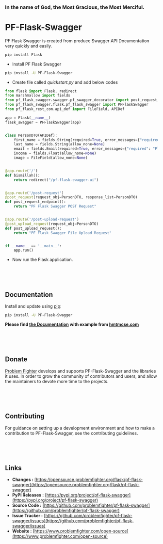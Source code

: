 ### In the name of God, the Most Gracious, the Most Merciful.

# PF-Flask-Swagger
PF Flask Swagger is created from produce Swagger API Documentation very quickly and easily.

```bash
pip install Flask
```
* Install PF Flask Swagger
```bash
pip install -U PF-Flask-Swagger
```
* Create file called *quickstart.py* and add below codes
```python
from flask import Flask, redirect
from marshmallow import fields
from pf_flask_swagger.swagger.pf_swagger_decorator import post_request, post_upload_request
from pf_flask_swagger.flask.pf_flask_swagger import PFFlaskSwagger
from pf_flask_rest_com.api_def import FileField, APIDef

app = Flask(__name__)
flask_swagger = PFFlaskSwagger(app)


class PersonDTO(APIDef):
    first_name = fields.String(required=True, error_messages={"required": "Please enter first name"})
    last_name = fields.String(allow_none=None)
    email = fields.Email(required=True, error_messages={"required": "Please enter email."})
    income = fields.Float(allow_none=None)
    image = FileField(allow_none=None)


@app.route('/')
def bismillah():
    return redirect("/pf-flask-swagger-ui")


@app.route('/post-request')
@post_request(request_obj=PersonDTO, response_list=PersonDTO)
def post_request_endpoint():
    return "PF Flask Swagger POST Request"


@app.route('/post-upload-request')
@post_upload_request(request_obj=PersonDTO)
def post_upload_request():
    return "PF Flask Swagger File Upload Request"


if __name__ == '__main__':
    app.run()

```

* Now run the Flask application.

<br/><br/><br/>
## Documentation
Install and update using [pip](https://pip.pypa.io/en/stable/getting-started/):
```bash
pip install -U PF-Flask-Swagger
```

**Please find [the Documentation]() with example from [hmtmcse.com]()**


<br/><br/><br/>
## Donate
[Problem Fighter](https://www.problemfighter.com/) develops and supports PF-Flask-Swagger and the libraries it uses. In order to grow
the community of contributors and users, and allow the maintainers to devote more time to the projects.


<br/><br/><br/>
## Contributing
For guidance on setting up a development environment and how to make a contribution to PF-Flask-Swagger, see the contributing guidelines.


<br/><br/><br/>
## Links
* **Changes :** [https://opensource.problemfighter.org/flask/pf-flask-swagger](https://opensource.problemfighter.org/flask/pf-flask-swagger)
* **PyPI Releases :** [https://pypi.org/project/pf-flask-swagger](https://pypi.org/project/pf-flask-swagger)
* **Source Code :** [https://github.com/problemfighter/pf-flask-swagger](https://github.com/problemfighter/pf-flask-swagger)
* **Issue Tracker :** [https://github.com/problemfighter/pf-flask-swagger/issues](https://github.com/problemfighter/pf-flask-swagger/issues)
* **Website :** [https://www.problemfighter.com/open-source](https://www.problemfighter.com/open-source)

